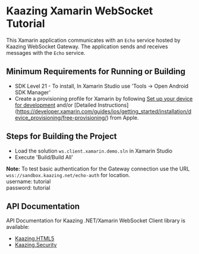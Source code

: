 # Kaazing Xamarin WebSocket Tutorial

This Xamarin application communicates with an `Echo` service hosted by Kaazing WebSocket Gateway. The application sends and receives  messages with the `Echo` service.

## Minimum Requirements for Running or Building

* SDK Level 21 - To install, In Xamarin Studio use 'Tools -> Open Android SDK Manager'
* Create a provisioning profile for Xamarin by following [Set up your device for development](https://developer.xamarin.com/guides/ios/getting_started/installation/device_provisioning/) and/or [Detailed Instructions] (https://developer.xamarin.com/guides/ios/getting_started/installation/device_provisioning/free-provisioning/) from Apple.

## Steps for Building the Project

* Load the solution `ws.client.xamarin.demo.sln` in Xamarin Studio
* Execute 'Build/Build All'

__Note:__ To test basic authentication for the Gateway connection use the URL `wss://sandbox.kaazing.net/echo-auth` for location.
</br>
username: tutorial </br>
password: tutorial 

## API Documentation

API Documentation for Kaazing .NET/Xamarin WebSocket Client library is available:

* [Kaazing.HTML5](https://kaazing.com/doc/legacy/4.0/apidoc/client/dotnet/gateway/html/N_Kaazing_HTML5.htm)
* [Kaazing.Security](https://kaazing.com/doc/legacy/4.0/apidoc/client/dotnet/gateway/html/N_Kaazing_Security.htm)
